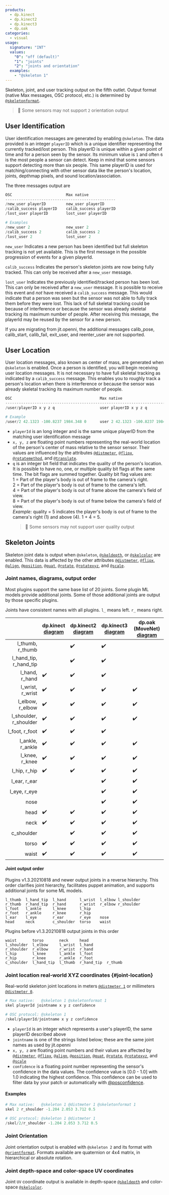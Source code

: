 ```yaml
---
products:
  - dp.kinect
  - dp.kinect2
  - dp.kinect3
  - dp.oak
categories:
  - visual
usage:
  signature: "INT"
  values:
    "0": "off (default)"
    "1": "joints"
    "2": "joints and orientation"
  examples:
    - "@skeleton 1"
---
```

Skeleton, joint, and user tracking output on the fifth outlet.
Output format (native Max messages, OSC protocol, etc.) is determined by
[`@skeletonformat`](skeletonformat.md).

> :memo: Some sensors may not support `2` orientation output

## User Identification

User identification messages are generated by enabling `@skeleton`.  The data provided is an
integer `playerID` which is a unique identifier representing the currently tracked/lost person.
This playerID is unique within a given point of time and for a person seen by the sensor. Its
minimum value is `1` and often `6` is the most people a sensor can detect. Keep in mind that
some sensors support detecting more than six people. This same playerID is used for
matching/connecting with other sensor data like the person's location, joints,
depthmap pixels, and sound location/association.

The three messages output are

```python
OSC                        Max native                
-------------------------------------------------
/new_user playerID         new_user playerID
/calib_success playerID    calib_success playerID
/lost_user playerID        lost_user playerID

# Examples
/new_user 2                new_user 2
/calib_success 2           calib_success 2
/lost_user 2               lost_user 2
```

`new_user` Indicates a new person has been identified but full skeleton tracking is not yet available.
This is the first message in the possible progression of events for a given playerId.

`calib_success` Indicates the person's skeleton joints are now being fully tracked. This can only be
received after a `new_user` message.

`lost_user` Indicates the previously identified/tracked person has been lost. This can only be received
after a `new_user` message. It is possible to receive this event and _not_ have received a `calib_success`
message. This would indicate that a person was seen but the sensor was not able to fully track them before
they were lost. This lack of full skeletal tracking could be because of interference or because the sensor
was already skeletal tracking its maximum number of people. After receiving this message, the playerId may
be reused by the sensor for a new person.

If you are migrating from jit.openni, the additional messages calib_pose, calib_start, calib_fail,
exit_user, and reenter_user are not supported.

## User Location

User location messages, also known as center of mass, are generated when `@skeleton` is enabled.
Once a person is identified, you will begin receiving user location messages. It is not necessary
to have full skeletal tracking as indicated by a `calib_success` message. This enables you to
roughly track a person's location when there is interference or because the sensor was already
skeletal tracking its maximum number of people.

```python
OSC                                       Max native
-----------------------------------------------------------------------------
/user/playerID x y z q                    user playerID x y z q

# Example
/user/2 42.1323 -100.8237 1984.348 0      user 2 42.1323 -100.8237 1984.348 0
```

* `playerId` is an long integer and is the same unique playerID from the matching user identification message
* `x, y, z` are floating point numbers representing the real-world location of the person's center of mass
  relative to the sensor sensor. Their values are influenced by the attributes
  [`@distmeter`](distmeter.md), [`@flipx`](flipx.md), [`@rotatemethod`](rotatemethod.md), and
  [`@translate`](translate.md).
* `q` is an integer bit field that indicates the quality of the person's location. It is possible to
  have no, one, or multiple quality bit flags at the same time. The bit flags are summed together.
  Quality bit flag values are:  
  1 = Part of the player's body is out of frame to the camera's right.  
  2 = Part of the player's body is out of frame to the camera's left.  
  4 = Part of the player's body is out of frame above the camera's field of view.  
  8 = Part of the player's body is out of frame below the camera's field of view.  
  _Example:_ quality = 5 indicates the player's body is out of frame to the camera's right (1) and above (4). 1 + 4 = 5.
  > :memo: Some sensors may not support user quality output

## Skeleton Joints

Skeleton joint data is output when `@skeleton`, [`@skeldepth`](skeldepth.md), or [`@skelcolor`](skelcolor.md) are enabled.
This data is affected by the other attributes [`@distmeter`](distmeter.md), [`@flipx`](flipx.md), [`@align`](align.md),
[`@position`](position.md), [`@quat`](quat.md), [`@rotate`](rotate.md), [`@rotatexyz`](rotatexyz.md), and [`@scale`](scale.md).

### Joint names, diagrams, output order

Most plugins support the same base list of 20 joints. Some plugin ML models provide additional
joints. Some of those additional joints are output by those specific plugins.

Joints have consistent names with all plugins. `l_` means left. `r_` means right.

|                        | dp.kinect<br/>[diagram](https://docs.microsoft.com/en-us/previous-versions/windows/kinect-1.8/jj131025(v=ieb.10)#skeleton-position-and-tracking-state)      | dp.kinect2<br/>[diagram](https://docs.microsoft.com/en-us/previous-versions/windows/kinect/dn799273(v=ieb.10))     | dp.kinect3<br/>[diagram](https://learn.microsoft.com/en-us/azure/kinect-dk/body-joints#joint-hierarchy)     | dp.oak (MoveNet)<br/>[diagram](https://www.google.com/images?q=COCO+standard+17+body+keypoints) |
| ---------------------: | ------------------ | ------------------ | ------------------ | ------------------ |
| l_thumb, r_thumb       |                    | :heavy_check_mark: | :heavy_check_mark: |                    |
| l_hand_tip, r_hand_tip |                    | :heavy_check_mark: | :heavy_check_mark: |                    |
| l_hand, r_hand         | :heavy_check_mark: | :heavy_check_mark: | :heavy_check_mark: |                    |
| l_wrist, r_wrist       | :heavy_check_mark: | :heavy_check_mark: | :heavy_check_mark: | :heavy_check_mark: |
| l_elbow, r_elbow       | :heavy_check_mark: | :heavy_check_mark: | :heavy_check_mark: | :heavy_check_mark: |
| l_shoulder, r_shoulder | :heavy_check_mark: | :heavy_check_mark: | :heavy_check_mark: | :heavy_check_mark: |
| l_foot, r_foot         | :heavy_check_mark: | :heavy_check_mark: | :heavy_check_mark: |                    |
| l_ankle, r_ankle       | :heavy_check_mark: | :heavy_check_mark: | :heavy_check_mark: | :heavy_check_mark: |
| l_knee, r_knee         | :heavy_check_mark: | :heavy_check_mark: | :heavy_check_mark: | :heavy_check_mark: |
| l_hip, r_hip           | :heavy_check_mark: | :heavy_check_mark: | :heavy_check_mark: | :heavy_check_mark: |
| l_ear, r_ear           |                    |                    | :heavy_check_mark: | :heavy_check_mark: |
| l_eye, r_eye           |                    |                    | :heavy_check_mark: | :heavy_check_mark: |
| nose                   |                    |                    | :heavy_check_mark: | :heavy_check_mark: |
| head                   | :heavy_check_mark: | :heavy_check_mark: | :heavy_check_mark: | :heavy_check_mark: |
| neck                   | :heavy_check_mark: | :heavy_check_mark: | :heavy_check_mark: | :heavy_check_mark: |
| c_shoulder             |                    | :heavy_check_mark: | :heavy_check_mark: | :heavy_check_mark: |
| torso                  | :heavy_check_mark: | :heavy_check_mark: | :heavy_check_mark: | :heavy_check_mark: |
| waist                  | :heavy_check_mark: | :heavy_check_mark: | :heavy_check_mark: | :heavy_check_mark: |

#### Joint output order

Plugins v1.3.20210818 and newer output joints in a reverse hierarchy. This order
clarifies joint hierarchy, facilitates puppet animation, and supports additional
joints for some ML models.

```
l_thumb  l_hand_tip  l_hand      l_wrist  l_elbow l_shoulder
r_thumb  r_hand_tip  r_hand      r_wrist  r_elbow r_shoulder
l_foot   l_ankle     l_knee      l_hip
r_foot   r_ankle     r_knee      r_hip
l_ear    l_eye       r_ear       r_eye    nose
head     neck        c_shoulder  torso    waist
```

Plugins before v1.3.20210818 output joints in this order

```
waist       torso       neck     head
l_shoulder  l_elbow     l_wrist  l_hand
r_shoulder  r_elbow     r_wrist  r_hand
l_hip       l_knee      l_ankle  l_foot
r_hip       r_knee      r_ankle  r_foot
c_shoulder  l_hand_tip  l_thumb  r_hand_tip  r_thumb
```

### Joint location real-world XYZ coordinates {#joint-location}

Real-world skeleton joint locations in meters [`@distmeter 1`](distmeter.md) or millimeters [`@distmeter 0`](distmeter.md).

```python
# Max native:   @skeleton 1 @skeletonformat 1
skel playerId jointname x y z confidence

# OSC protocol: @skeleton 1
/skel/playerId/jointname x y z confidence
```

* `playerId` is an integer which represents a user's playerID, the same playerID described above
* `jointname` is one of the strings listed below; these are the same joint names as used by jit.openni
* `x, y, z` are floating point numbers and their values are affected by [`@distmeter`](distmeter.md),
  [`@flipx`](flipx.md), [`@align`](align.md), [`@position`](position.md), [`@quat`](quat.md),
  [`@rotate`](rotate.md), [`@rotatexyz`](rotatexyz.md), and [`@scale`](scale.md)
* `confidence` is a floating point number representing the sensor's confidence in the data values.
  The confidence value is [0.0 - 1.0] with 1.0 indicating the highest confidence. This confidence can be
  used to filter data by your patch or automatically with [@posconfidence](posconfidence.md).

#### Examples

```python
# Max native:   @skeleton 1 @distmeter 1 @skeletonformat 1
skel 2 r_shoulder -1.204 2.053 3.712 0.5

# OSC protocol: @skeleton 1 @distmeter 1
/skel/2/r_shoulder -1.204 2.053 3.712 0.5
```

### Joint Orientation

Joint orientation output is enabled with `@skeleton 2` and its format with [`@orientformat`](orientformat.md).
Formats available are quaternion or 4x4 matrix, in hierarchical or absolute rotation.

### Joint depth-space and color-space UV coordinates

Joint `UV` coordinate output is available in depth-space [`@skeldepth`](skeldepth.md)
and color-space [`@skelcolor`](skelcolor.md).
